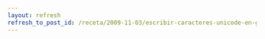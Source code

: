 ```yaml
---
layout: refresh
refresh_to_post_id: /receta/2009-11-03/escribir-caracteres-unicode-en-gnu-linux
---
```

